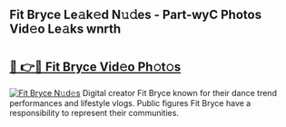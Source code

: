 ## Fit Bryce Le𝚊k𝚎d N𝚞𝚍es - Part-wyC Photos Vid𝚎o Le𝚊ks wnrth

# <h2><a href="http://fbcmro.evod.top/?m=Fit+Bryce">🔗 👉🔴 Fit Bryce Vid𝚎o Ph𝚘t𝚘s</a></h2>

[![Fit Bryce N𝚞d𝚎s](https://i.imgur.com/8V9OHl7.gif)](http://fbcmro.evod.top/?m=Fit+Bryce)
Digital creator Fit Bryce known for their dance trend performances and lifestyle vlogs. Public figures Fit Bryce have a responsibility to represent their communities. 
